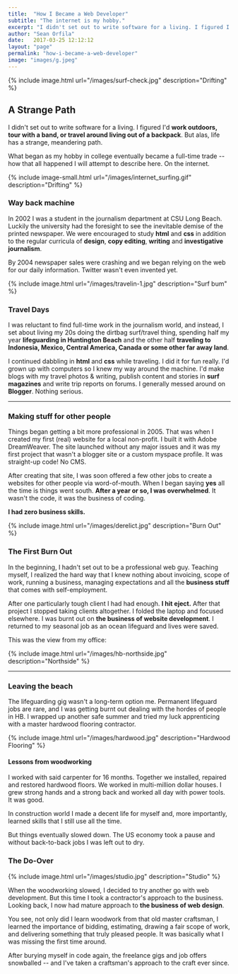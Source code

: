 ```yaml
---
title:  "How I Became a Web Developer"
subtitle: "The internet is my hobby."
excerpt: "I didn't set out to write software for a living. I figured I'd work outdoors, tour with a band, or travel around living out of a backpack. But alas, life has a strange, meandering path..."
author: "Sean Orfila"
date:   2017-03-25 12:12:12
layout: "page"
permalink: "how-i-became-a-web-developer"
image: "images/g.jpeg"
---
```


{% include image.html url="/images/surf-check.jpg" description="Drifting" %} 

## A Strange Path
I didn't set out to write software for a living. I figured I'd **work outdoors, tour with a band, or travel around living out of a backpack**. But alas, life has a strange, meandering path.

What began as my hobby in college eventually became a full-time trade -- how that all happened I will attempt to describe here. On the internet.

{% include image-small.html url="/images/internet_surfing.gif" description="Drifting" %} 

### Way back machine

In 2002 I was a student in the journalism department at CSU Long Beach. Luckily the university had the foresight to see the inevitable demise of the printed newspaper. We were encouraged to study **html** and **css** in addition to the regular curricula of **design**, **copy editing**, **writing** and **investigative journalism**. 

By 2004 newspaper sales were crashing and we began relying on the web for our daily information. Twitter wasn't even invented yet.

{% include image.html url="/images/travelin-1.jpg" description="Surf bum" %} 

### Travel Days

I was reluctant to find full-time work in the journalism world, and instead, I set about living my 20s doing the dirtbag surf/travel thing, spending half my year **lifeguarding in Huntington Beach** and the other half **traveling to Indonesia, Mexico, Central America, Canada or some other far away land**.

I continued dabbling in **html** and **css** while traveling. I did it for fun really. I'd grown up with computers so I knew my way around the machine. I'd make blogs with my travel photos & writing, publish content and stories in **surf magazines** and write trip reports on forums. I generally messed around on **Blogger**. Nothing serious. 

---

### Making stuff for other people

Things began getting a bit more professional in 2005. That was when I created my first (real) website for a local non-profit. I built it with Adobe DreamWeaver. The site launched without any major issues and it was my first project that wasn't a blogger site or a custom myspace profile. It was straight-up code! No CMS.
 
After creating that site, I was soon offered a few other jobs to create a websites for other people via word-of-mouth. When I began saying **yes** all the time is things went south. **After a year or so, I was overwhelmed**. It wasn't the code, it was the business of coding. 

**I had zero business skills.**

{% include image.html url="/images/derelict.jpg" description="Burn Out" %} 

### The First Burn Out

In the beginning, I hadn't set out to be a professional web guy. Teaching myself, I realized the hard way that I knew nothing about invoicing, scope of work, running a business, managing expectations and all the **business stuff** that comes with self-employment.

After one particularly tough client I had had enough. **I hit eject.** After that project I stopped taking clients altogether. I folded the laptop and focused elsewhere. I was burnt out on **the business of website development**. I returned to my seasonal job as an ocean lifeguard and lives were saved.

This was the view from my office:

{% include image.html url="/images/hb-northside.jpg" description="Northside" %} 

---

### Leaving the beach

The lifeguarding gig wasn't a long-term option me. Permanent lifeguard jobs are rare, and I was getting burnt out dealing with the hordes of people in HB. I wrapped up another safe summer and tried my luck apprenticing with a master hardwood flooring contractor.

{% include image.html url="/images/hardwood.jpg" description="Hardwood Flooring" %} 

#### Lessons from woodworking
 
I worked with said carpenter for 16 months. Together we installed, repaired and restored hardwood floors. We worked in multi-million dollar houses. I grew strong hands and a strong back and worked all day with power tools. It was good.

In construction world I made a decent life for myself and, more importantly, learned skills that I still use all the time. 

But things eventually slowed down. The US economy took a pause and without back-to-back jobs I was left out to dry. 

### The Do-Over

{% include image.html url="/images/studio.jpg" description="Studio" %} 

When the woodworking slowed, I decided to try another go with web development. But this time I took a contractor's approach to the business. Looking back, I now had mature approach to **the business of web design**. 

You see, not only did I learn woodwork from that old master craftsman, I learned the importance of bidding, estimating, drawing a fair scope of work, and delivering something that truly pleased people. It was basically what I was missing the first time around.

After burying myself in code again, the freelance gigs and job offers snowballed -- and I've taken a craftsman's approach to the craft ever since.
